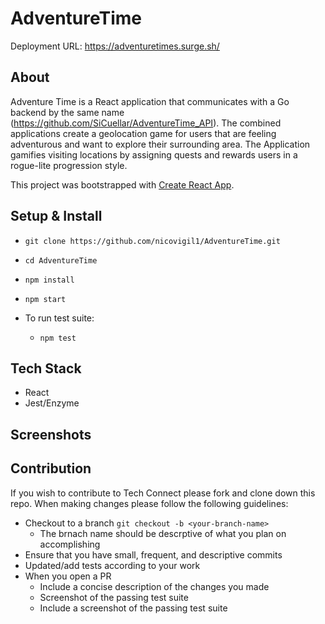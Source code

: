 # AdventureTime 
Deployment URL: https://adventuretimes.surge.sh/

## About
Adventure Time is a React application that communicates with a Go backend by the same name (https://github.com/SiCuellar/AdventureTime_API). The combined applications create a geolocation game for users that are feeling adventurous and want to explore their surrounding area. The Application gamifies visiting locations by assigning quests and rewards users in a rogue-lite progression style.  


This project was bootstrapped with [Create React App](https://github.com/facebook/create-react-app).

 ## Setup & Install
 
 - `git clone https://github.com/nicovigil1/AdventureTime.git`
 - `cd AdventureTime`
 - `npm install`
 - `npm start`
 
 - To run test suite:
    - `npm test`
 
 ## Tech Stack
  - React 
  - Jest/Enzyme
  
## Screenshots




## Contribution
If you wish to contribute to Tech Connect please fork and clone down this repo. When making changes please follow the following guidelines:
   - Checkout to a branch `git checkout -b <your-branch-name>`
     - The brnach name should be descrptive of what you plan on accomplishing
   - Ensure that you have small, frequent, and descriptive commits
   - Updated/add tests according to your work
   - When you open a PR
     - Include a concise description of the changes you made
     - Screenshot of the passing test suite
     - Include a screenshot of the passing test suite
  
